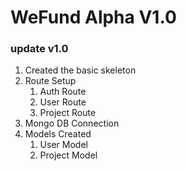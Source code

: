 # WeFund Alpha V1.0

### update v1.0
1. Created the basic skeleton
2. Route Setup
    1. Auth Route
    2. User Route
    3. Project Route
3. Mongo DB Connection
4. Models Created
    1. User Model
    2. Project Model